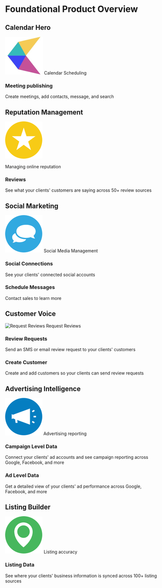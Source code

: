 # Foundational Product Overview

## Calendar Hero

<!--
focus: false
-->
![Calendar Scheduling](logos/logoCalenderHero.png "Calendar Scheduling") Calendar Scheduling

### Meeting publishing

Create meetings, add contacts, message, and search


## Reputation Management
<!--
focus: false
-->
![Managing online reputation](logos/logoRepMan.png "Managing online reputation") 

Managing online reputation

### Reviews

See what your clients' customers are saying across 50+ review sources

## Social Marketing

<!--
focus: false
-->
![Social Media Management](logos/logoSM.png "Social Media Management") Social Media Management

### Social Connections

See your clients' connected social accounts 

### Schedule Messages

Contact sales to learn more

## Customer Voice

<!--
focus: false
-->
![Request Reviews](logos/logoCV.png "Request Reviews") Request Reviews

### Review Requests

Send an SMS or email review request to your clients' customers

### Create Customer

Create and add customers so your clients can send review requests

## Advertising Intelligence 

<!--
focus: false
-->
![Advertising reporting](logos/logoAdIntel.png "Advertising reporting") Advertising reporting

### Campaign Level Data
Connect your clients' ad accounts and see campaign reporting across Google, Facebook, and more

### Ad Level Data

Get a detailed view of your clients' ad performance across Google, Facebook, and more

## Listing Builder

<!--
focus: false
-->
![Listing accuracy](logos/logoLB.png "Listing accuracy") Listing accuracy 

### Listing Data

See where your clients' business information is synced across 100+ listing sources
